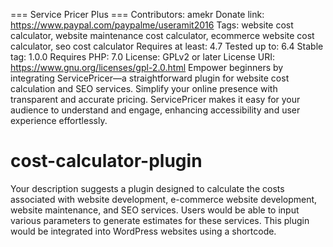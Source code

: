 === Service Pricer Plus ===
Contributors: amekr
Donate link: https://www.paypal.com/paypalme/useramit2016
Tags: website cost calculator, website maintenance cost calculator, ecommerce website cost calculator, seo cost calculator
Requires at least: 4.7
Tested up to: 6.4
Stable tag: 1.0.0
Requires PHP: 7.0
License: GPLv2 or later
License URI: https://www.gnu.org/licenses/gpl-2.0.html
Empower beginners by integrating ServicePricer—a straightforward plugin for website cost calculation and SEO services. Simplify your online presence with transparent and accurate pricing. ServicePricer makes it easy for your audience to understand and engage, enhancing accessibility and user experience effortlessly.

# cost-calculator-plugin
Your description suggests a plugin designed to calculate the costs associated with website development, e-commerce website development, website maintenance, and SEO services. Users would be able to input various parameters to generate estimates for these services. This plugin would be integrated into WordPress websites using a shortcode.
